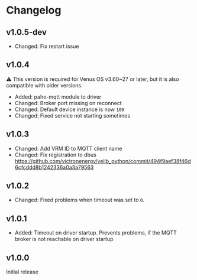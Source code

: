 # Changelog

## v1.0.5-dev
* Changed: Fix restart issue

## v1.0.4
⚠️ This version is required for Venus OS v3.60~27 or later, but it is also compatible with older versions.
* Added: paho-mqtt module to driver
* Changed: Broker port missing on reconnect
* Changed: Default device instance is now `100`
* Changed: Fixed service not starting sometimes

## v1.0.3
* Changed: Add VRM ID to MQTT client name
* Changed: Fix registration to dbus https://github.com/victronenergy/velib_python/commit/494f9aef38f46d6cfcddd8b1242336a0a3a79563

## v1.0.2
* Changed: Fixed problems when timeout was set to `0`.

## v1.0.1
* Added: Timeout on driver startup. Prevents problems, if the MQTT broker is not reachable on driver startup

## v1.0.0
Initial release
